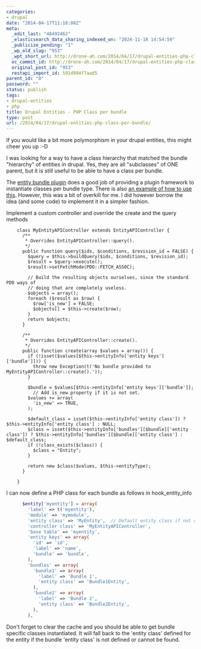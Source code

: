 ```yaml
---
categories:
- drupal
date: "2014-04-17T11:18:08Z"
meta:
  _edit_last: "48492462"
  _elasticsearch_data_sharing_indexed_on: "2024-11-18 14:54:59"
  _publicize_pending: "1"
  _wp_old_slug: "953"
  _wpt_short_url: http://drone-ah.com/2014/04/17/drupal-entities-php-class-per-bundle/
  oc_commit_id: http://drone-ah.com/2014/04/17/drupal-entities-php-class-per-bundle/1397729891
  original_post_id: "953"
  restapi_import_id: 591d994f7aad5
parent_id: "0"
password: ""
status: publish
tags:
- drupal-entities
- php
title: Drupal Entities - PHP Class per bundle
type: post
url: /2014/04/17/drupal-entities-php-class-per-bundle/
---
```


If you would like a bit more polymorphism in your drupal entities, this might
cheer you up :-D

I was looking for a way to have a class hierarchy that matched the bundle
"hierarchy" of entities in drupal. Yes, they are all "subclasses" of ONE parent,
but it is still useful to be able to have a class per bundle.

The
[entity bundle plugin](https://drupal.org/project/entity_bundle_plugin "entity bundle plugin") does
a good job of providing a plugin framework to instantiate classes per bundle
type. There is also
[an example of how to use this](http://bojanz.wordpress.com/2013/07/19/entity-bundle-plugin/ "how to use entity bundle plugin").
However, this was a bit of overkill for me. I did however borrow the idea (and
some code) to implement it in a simpler fashion.

Implement a custom controller and override the create and the query methods

```phg
    class MyEntityAPIController extends EntityAPIController {
      /**
       * Overrides EntityAPIController::query().
       */
      public function query($ids, $conditions, $revision_id = FALSE) {
        $query = $this->buildQuery($ids, $conditions, $revision_id);
        $result = $query->execute();
        $result->setFetchMode(PDO::FETCH_ASSOC);

        // Build the resulting objects ourselves, since the standard PDO ways of
        // doing that are completely useless.
        $objects = array();
        foreach ($result as $row) {
          $row['is_new'] = FALSE;
          $objects[] = $this->create($row);
        }
        return $objects;
      }

      /**
       * Overrides EntityAPIController::create().
       */
      public function create(array $values = array()) {
        if (!isset($values[$this->entityInfo['entity keys']['bundle']])) {
          throw new Exception(t('No bundle provided to MyEntityAPIController::create().'));
        }

        $bundle = $values[$this->entityInfo['entity keys']['bundle']];
          // Add is_new property if it is not set.
        $values += array(
          'is_new' => TRUE,
        );

        $default_class = isset($this->entityInfo['entity class']) ? $this->entityInfo['entity class'] : NULL;
        $class = isset($this->entityInfo['bundles'][$bundle]['entity class']) ? $this->entityInfo['bundles'][$bundle]['entity class'] : $default_class;
        if (!class_exists($class)) {
          $class = "Entity";
        }

        return new $class($values, $this->entityType);
      }

    }
```

I can now define a PHP class for each bundle as follows in hook_entity_info

```php
      $entity['myentity'] = array(
        'label' => t('myentity'),
        'module' => 'mymodule',
        'entity class' => 'MyEntity',  // Default entity class if not defined in bundle
        'controller class' => 'MyEntityAPIController',
        'base table' => 'myentity',
        'entity keys' => array(
          'id' => 'id',
          'label' => 'name',
          'bundle' => 'bundle',
        ),
        'bundles' => array(
          'bundle1' => array(
            'label' => 'Bundle 1',
            'entity class' => 'Bundle1Entity',
          ),
          'bundle2' => array(
            'label' => 'Bundle 2',
            'entity class' => 'Bundle2Entity',
          ),
        ),
```

Don't forget to clear the cache and you should be able to get bundle specific
classes instantiated. It will fall back to the 'entity class' defined for the
entity if the bundle 'entity class' is not defined or cannot be found.
